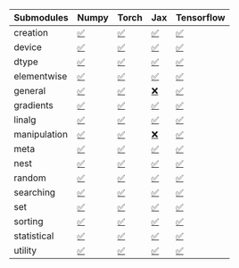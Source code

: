 | Submodules   | Numpy                                                                                                                           | Torch                                                                                                                           | Jax                                                                                                                             | Tensorflow                                                                                                                      |
|:-------------|:--------------------------------------------------------------------------------------------------------------------------------|:--------------------------------------------------------------------------------------------------------------------------------|:--------------------------------------------------------------------------------------------------------------------------------|:--------------------------------------------------------------------------------------------------------------------------------|
| creation     | <a href="https://github.com/unifyai/ivy/runs/8228630066?check_suite_focus=true" rel="noopener noreferrer" target="_blank">✅</a> | <a href="https://github.com/unifyai/ivy/runs/8228632334?check_suite_focus=true" rel="noopener noreferrer" target="_blank">✅</a> | <a href="https://github.com/unifyai/ivy/runs/8228634581?check_suite_focus=true" rel="noopener noreferrer" target="_blank">✅</a> | <a href="https://github.com/unifyai/ivy/runs/8228637426?check_suite_focus=true" rel="noopener noreferrer" target="_blank">✅</a> |
| device       | <a href="https://github.com/unifyai/ivy/runs/8228630197?check_suite_focus=true" rel="noopener noreferrer" target="_blank">✅</a> | <a href="https://github.com/unifyai/ivy/runs/8228632554?check_suite_focus=true" rel="noopener noreferrer" target="_blank">✅</a> | <a href="https://github.com/unifyai/ivy/runs/8228634768?check_suite_focus=true" rel="noopener noreferrer" target="_blank">✅</a> | <a href="https://github.com/unifyai/ivy/runs/8228637553?check_suite_focus=true" rel="noopener noreferrer" target="_blank">✅</a> |
| dtype        | <a href="https://github.com/unifyai/ivy/runs/8228630322?check_suite_focus=true" rel="noopener noreferrer" target="_blank">✅</a> | <a href="https://github.com/unifyai/ivy/runs/8228632689?check_suite_focus=true" rel="noopener noreferrer" target="_blank">✅</a> | <a href="https://github.com/unifyai/ivy/runs/8228634924?check_suite_focus=true" rel="noopener noreferrer" target="_blank">✅</a> | <a href="https://github.com/unifyai/ivy/runs/8228637703?check_suite_focus=true" rel="noopener noreferrer" target="_blank">✅</a> |
| elementwise  | <a href="https://github.com/unifyai/ivy/runs/8228630448?check_suite_focus=true" rel="noopener noreferrer" target="_blank">✅</a> | <a href="https://github.com/unifyai/ivy/runs/8228632840?check_suite_focus=true" rel="noopener noreferrer" target="_blank">✅</a> | <a href="https://github.com/unifyai/ivy/runs/8228635081?check_suite_focus=true" rel="noopener noreferrer" target="_blank">✅</a> | <a href="https://github.com/unifyai/ivy/runs/8228637853?check_suite_focus=true" rel="noopener noreferrer" target="_blank">✅</a> |
| general      | <a href="https://github.com/unifyai/ivy/runs/8228630592?check_suite_focus=true" rel="noopener noreferrer" target="_blank">✅</a> | <a href="https://github.com/unifyai/ivy/runs/8228633039?check_suite_focus=true" rel="noopener noreferrer" target="_blank">✅</a> | <a href="https://github.com/unifyai/ivy/runs/8228635326?check_suite_focus=true" rel="noopener noreferrer" target="_blank">❌</a> | <a href="https://github.com/unifyai/ivy/runs/8228638038?check_suite_focus=true" rel="noopener noreferrer" target="_blank">✅</a> |
| gradients    | <a href="https://github.com/unifyai/ivy/runs/8228630737?check_suite_focus=true" rel="noopener noreferrer" target="_blank">✅</a> | <a href="https://github.com/unifyai/ivy/runs/8228633161?check_suite_focus=true" rel="noopener noreferrer" target="_blank">✅</a> | <a href="https://github.com/unifyai/ivy/runs/8228635480?check_suite_focus=true" rel="noopener noreferrer" target="_blank">✅</a> | <a href="https://github.com/unifyai/ivy/runs/8228638186?check_suite_focus=true" rel="noopener noreferrer" target="_blank">✅</a> |
| linalg       | <a href="https://github.com/unifyai/ivy/runs/8228630896?check_suite_focus=true" rel="noopener noreferrer" target="_blank">✅</a> | <a href="https://github.com/unifyai/ivy/runs/8228633280?check_suite_focus=true" rel="noopener noreferrer" target="_blank">✅</a> | <a href="https://github.com/unifyai/ivy/runs/8228635663?check_suite_focus=true" rel="noopener noreferrer" target="_blank">✅</a> | <a href="https://github.com/unifyai/ivy/runs/8228638360?check_suite_focus=true" rel="noopener noreferrer" target="_blank">✅</a> |
| manipulation | <a href="https://github.com/unifyai/ivy/runs/8228631024?check_suite_focus=true" rel="noopener noreferrer" target="_blank">✅</a> | <a href="https://github.com/unifyai/ivy/runs/8228633393?check_suite_focus=true" rel="noopener noreferrer" target="_blank">✅</a> | <a href="https://github.com/unifyai/ivy/runs/8228635851?check_suite_focus=true" rel="noopener noreferrer" target="_blank">❌</a> | <a href="https://github.com/unifyai/ivy/runs/8228638494?check_suite_focus=true" rel="noopener noreferrer" target="_blank">✅</a> |
| meta         | <a href="https://github.com/unifyai/ivy/runs/8228631150?check_suite_focus=true" rel="noopener noreferrer" target="_blank">✅</a> | <a href="https://github.com/unifyai/ivy/runs/8228633494?check_suite_focus=true" rel="noopener noreferrer" target="_blank">✅</a> | <a href="https://github.com/unifyai/ivy/runs/8228635996?check_suite_focus=true" rel="noopener noreferrer" target="_blank">✅</a> | <a href="https://github.com/unifyai/ivy/runs/8228638651?check_suite_focus=true" rel="noopener noreferrer" target="_blank">✅</a> |
| nest         | <a href="https://github.com/unifyai/ivy/runs/8228631290?check_suite_focus=true" rel="noopener noreferrer" target="_blank">✅</a> | <a href="https://github.com/unifyai/ivy/runs/8228633629?check_suite_focus=true" rel="noopener noreferrer" target="_blank">✅</a> | <a href="https://github.com/unifyai/ivy/runs/8228636147?check_suite_focus=true" rel="noopener noreferrer" target="_blank">✅</a> | <a href="https://github.com/unifyai/ivy/runs/8228638806?check_suite_focus=true" rel="noopener noreferrer" target="_blank">✅</a> |
| random       | <a href="https://github.com/unifyai/ivy/runs/8228631414?check_suite_focus=true" rel="noopener noreferrer" target="_blank">✅</a> | <a href="https://github.com/unifyai/ivy/runs/8228633746?check_suite_focus=true" rel="noopener noreferrer" target="_blank">✅</a> | <a href="https://github.com/unifyai/ivy/runs/8228636436?check_suite_focus=true" rel="noopener noreferrer" target="_blank">✅</a> | <a href="https://github.com/unifyai/ivy/runs/8228638956?check_suite_focus=true" rel="noopener noreferrer" target="_blank">✅</a> |
| searching    | <a href="https://github.com/unifyai/ivy/runs/8228631529?check_suite_focus=true" rel="noopener noreferrer" target="_blank">✅</a> | <a href="https://github.com/unifyai/ivy/runs/8228633946?check_suite_focus=true" rel="noopener noreferrer" target="_blank">✅</a> | <a href="https://github.com/unifyai/ivy/runs/8228636632?check_suite_focus=true" rel="noopener noreferrer" target="_blank">✅</a> | <a href="https://github.com/unifyai/ivy/runs/8228639135?check_suite_focus=true" rel="noopener noreferrer" target="_blank">✅</a> |
| set          | <a href="https://github.com/unifyai/ivy/runs/8228631653?check_suite_focus=true" rel="noopener noreferrer" target="_blank">✅</a> | <a href="https://github.com/unifyai/ivy/runs/8228634059?check_suite_focus=true" rel="noopener noreferrer" target="_blank">✅</a> | <a href="https://github.com/unifyai/ivy/runs/8228636802?check_suite_focus=true" rel="noopener noreferrer" target="_blank">✅</a> | <a href="https://github.com/unifyai/ivy/runs/8228639281?check_suite_focus=true" rel="noopener noreferrer" target="_blank">✅</a> |
| sorting      | <a href="https://github.com/unifyai/ivy/runs/8228631771?check_suite_focus=true" rel="noopener noreferrer" target="_blank">✅</a> | <a href="https://github.com/unifyai/ivy/runs/8228634185?check_suite_focus=true" rel="noopener noreferrer" target="_blank">✅</a> | <a href="https://github.com/unifyai/ivy/runs/8228636956?check_suite_focus=true" rel="noopener noreferrer" target="_blank">✅</a> | <a href="https://github.com/unifyai/ivy/runs/8228639414?check_suite_focus=true" rel="noopener noreferrer" target="_blank">✅</a> |
| statistical  | <a href="https://github.com/unifyai/ivy/runs/8228631906?check_suite_focus=true" rel="noopener noreferrer" target="_blank">✅</a> | <a href="https://github.com/unifyai/ivy/runs/8228634302?check_suite_focus=true" rel="noopener noreferrer" target="_blank">✅</a> | <a href="https://github.com/unifyai/ivy/runs/8228637105?check_suite_focus=true" rel="noopener noreferrer" target="_blank">✅</a> | <a href="https://github.com/unifyai/ivy/runs/8228639551?check_suite_focus=true" rel="noopener noreferrer" target="_blank">✅</a> |
| utility      | <a href="https://github.com/unifyai/ivy/runs/8228632084?check_suite_focus=true" rel="noopener noreferrer" target="_blank">✅</a> | <a href="https://github.com/unifyai/ivy/runs/8228634440?check_suite_focus=true" rel="noopener noreferrer" target="_blank">✅</a> | <a href="https://github.com/unifyai/ivy/runs/8228637252?check_suite_focus=true" rel="noopener noreferrer" target="_blank">✅</a> | <a href="https://github.com/unifyai/ivy/runs/8228639675?check_suite_focus=true" rel="noopener noreferrer" target="_blank">✅</a> |